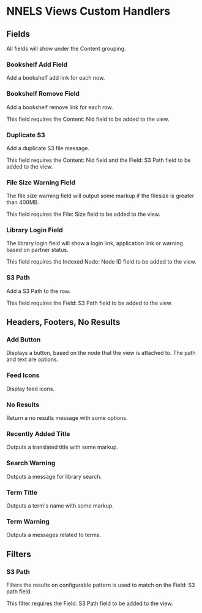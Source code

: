 # NNELS Views Custom Handlers

## Fields

All fields will show under the Content grouping.

### Bookshelf Add Field

Add a bookshelf add link for each now.

### Bookshelf Remove Field

Add a bookshelf remove link for each row.

This field requires the Content: Nid field to be added to the view.

### Duplicate S3

Add a duplicate S3 file message.

This field requires the Content: Nid field and the Field: S3 Path field to be added to the view.

### File Size Warning Field

The file size warning field will output some markup if the filesize is greater than 400MB.

This field requires the File: Size field to be added to the view.

### Library Login Field

The library login field will show a login link, application link or warning based on partner status.

This field requires the Indexed Node: Node ID field to be added to the view.

### S3 Path

Add a S3 Path to the row.

This field requires the Field: S3 Path field to be added to the view.

## Headers, Footers, No Results

### Add Button

Displays a button, based on the node that the view is attached to. The path and text are options.

### Feed Icons

Display feed icons.

### No Results

Return a no results message with some options.
### Recently Added Title

Outputs a translated title with some markup.

### Search Warning

Outputs a message for library search.

### Term Title

Outputs a term's name with some markup.

### Term Warning

Outputs a messages related to terms.

## Filters

### S3 Path

Filters the results on configurable pattern is used to match on the Field: S3 path field.

This filter requires the Field: S3 Path field to be added to the view.
